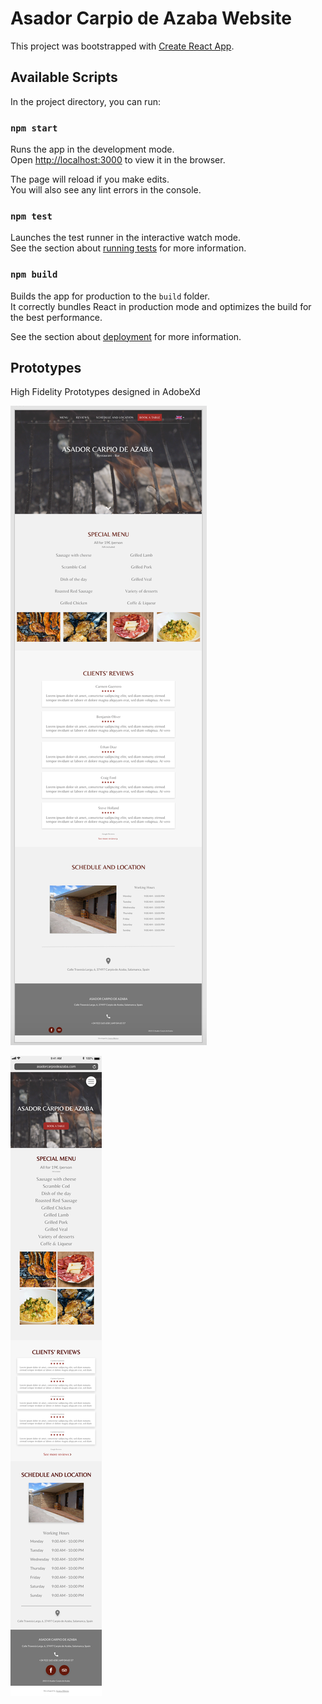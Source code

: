 # Asador Carpio de Azaba Website

This project was bootstrapped with [Create React App](https://github.com/facebook/create-react-app).

## Available Scripts

In the project directory, you can run:

### `npm start`

Runs the app in the development mode.\
Open [http://localhost:3000](http://localhost:3000) to view it in the browser.

The page will reload if you make edits.\
You will also see any lint errors in the console.

### `npm test`

Launches the test runner in the interactive watch mode.\
See the section about [running tests](https://facebook.github.io/create-react-app/docs/running-tests) for more information.

### `npm build`

Builds the app for production to the `build` folder.\
It correctly bundles React in production mode and optimizes the build for the best performance.

See the section about [deployment](https://facebook.github.io/create-react-app/docs/deployment) for more information.

## Prototypes
High Fidelity Prototypes designed in AdobeXd

![alt Web](https://github.com/jessicaribeiro/asador-website/blob/main/prototype/Website%20Prototype.png "Website Prototype")

![alt Mobile](https://github.com/jessicaribeiro/asador-website/blob/main/prototype/Mobile%20Prototype%20.png "Mobile Prototype")





